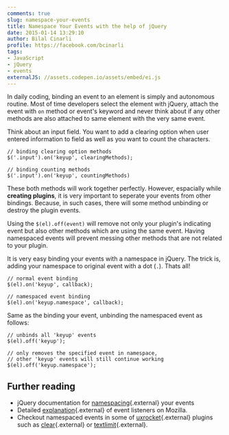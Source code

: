 ```yaml
---
comments: true
slug: namespace-your-events
title: Namespace Your Events with the help of jQuery
date: 2015-01-14 13:29:10
author: Bilal Cinarli
profile: https://facebook.com/bcinarli
tags:
- JavaScript
- jQuery
- events
externalJS: //assets.codepen.io/assets/embed/ei.js
---
```

In daily coding, binding an event to an element is simply and autonomous routine. Most of time developers select the element with jQuery, attach the event with `on` method or event's keyword and never think about if any other methods are also attached to same element with the very same event.

Think about an input field. You want to add a clearing option when user entered information to field as well as you want to count the characters. 

``` {.language-javascript}
// binding clearing option methods 
$('.input').on('keyup', clearingMethods);

// binding counting methods
$('.input').on('keyup', countingMethods)
```

These both methods will work together perfectly. However, espacially while __creating plugins__, it is very important to seperate your events from other bindings. Because, in such cases, there will some method unbinding or destroy the plugin events. 

Using the `$(el).off(event)` will remove not only your plugin's indicating event but also other methods which are using the same event. Having namespaced events will prevent messing other methods that are not related to your plugin.

It is very easy binding your events with a namespace in jQuery. The trick is, adding your namespace to original event with a dot (`.`). Thats all!

``` {.language-javascript}
// normal event binding
$(el).on('keyup', callback);

// namespaced event binding
$(el).on('keyup.namespace', callback);
```

Same as the binding your event, unbinding the namespaced event as follows:

``` {.language-javascript}
// unbinds all 'keyup' events 
$(el).off('keyup');

// only removes the specified event in namespace, 
// other 'keyup' events will still continue working
$(el).off('keyup.namespace');
```

## Further reading
- jQuery documentation for [namespacing](http://api.jquery.com/event.namespace/){.external} your events
- Detailed [explanation](https://developer.mozilla.org/en-US/docs/Web/API/EventTarget.addEventListener){.external} of event listeners on Mozilla.
- Checkout namespaced events in some of [uxrocket](https://github.com/uxrocet){.external} plugins such as [clear](https://github.com/uxrocket/uxrocket.clear){.external} or [textlimit](https://github.com/uxrocket/uxrocket.textlimit){.external}.